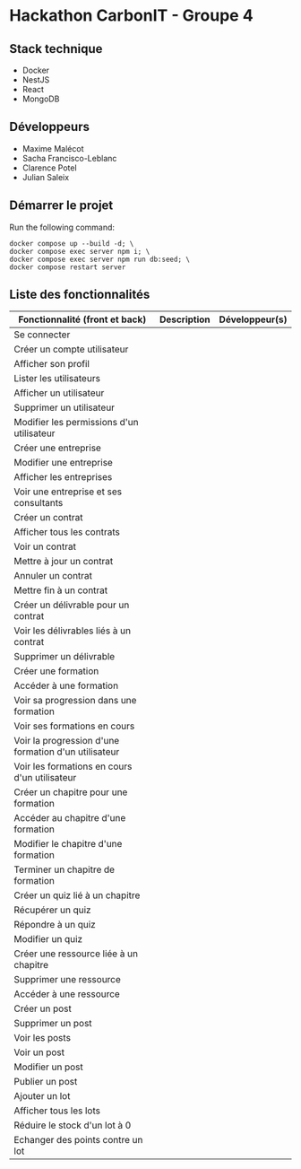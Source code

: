 # Hackathon CarbonIT - Groupe 4

## Stack technique

-   Docker
-   NestJS
-   React
-   MongoDB

## Développeurs

-   Maxime Malécot
-   Sacha Francisco-Leblanc
-   Clarence Potel
-   Julian Saleix

## Démarrer le projet

Run the following command:

```
docker compose up --build -d; \
docker compose exec server npm i; \
docker compose exec server npm run db:seed; \
docker compose restart server
```

## Liste des fonctionnalités

| Fonctionnalité (front et back)                       | Description | Développeur(s) |
| ---------------------------------------------------- | ----------- | -------------- |
| Se connecter                                         |             |                |
| Créer un compte utilisateur                          |             |                |
| Afficher son profil                                  |             |                |
| Lister les utilisateurs                              |             |                |
| Afficher un utilisateur                              |             |                |
| Supprimer un utilisateur                             |             |                |
| Modifier les permissions d'un utilisateur            |             |                |
| Créer une entreprise                                 |             |                |
| Modifier une entreprise                              |             |                |
| Afficher les entreprises                             |             |                |
| Voir une entreprise et ses consultants               |             |                |
| Créer un contrat                                     |             |                |
| Afficher tous les contrats                           |             |                |
| Voir un contrat                                      |             |                |
| Mettre à jour un contrat                             |             |                |
| Annuler un contrat                                   |             |                |
| Mettre fin à un contrat                              |             |                |
| Créer un délivrable pour un contrat                  |             |                |
| Voir les délivrables liés à un contrat               |             |                |
| Supprimer un délivrable                              |             |                |
| Créer une formation                                  |             |                |
| Accéder à une formation                              |             |                |
| Voir sa progression dans une formation               |             |                |
| Voir ses formations en cours                         |             |                |
| Voir la progression d'une formation d'un utilisateur |             |                |
| Voir les formations en cours d'un utilisateur        |             |                |
| Créer un chapitre pour une formation                 |             |                |
| Accéder au chapitre d'une formation                  |             |                |
| Modifier le chapitre d'une formation                 |             |                |
| Terminer un chapitre de formation                    |             |                |
| Créer un quiz lié à un chapitre                      |             |                |
| Récupérer un quiz                                    |             |                |
| Répondre à un quiz                                   |             |                |
| Modifier un quiz                                     |             |                |
| Créer une ressource liée à un chapitre               |             |                |
| Supprimer une ressource                              |             |                |
| Accéder à une ressource                              |             |                |
| Créer un post                                        |             |                |
| Supprimer un post                                    |             |                |
| Voir les posts                                       |             |                |
| Voir un post                                         |             |                |
| Modifier un post                                     |             |                |
| Publier un post                                      |             |                |
| Ajouter un lot                                       |             |                |
| Afficher tous les lots                               |             |                |
| Réduire le stock d'un lot à 0                        |             |                |
| Echanger des points contre un lot                    |             |                |

